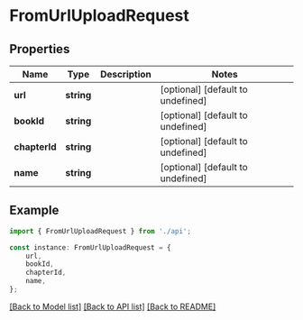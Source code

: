 # FromUrlUploadRequest


## Properties

Name | Type | Description | Notes
------------ | ------------- | ------------- | -------------
**url** | **string** |  | [optional] [default to undefined]
**bookId** | **string** |  | [optional] [default to undefined]
**chapterId** | **string** |  | [optional] [default to undefined]
**name** | **string** |  | [optional] [default to undefined]

## Example

```typescript
import { FromUrlUploadRequest } from './api';

const instance: FromUrlUploadRequest = {
    url,
    bookId,
    chapterId,
    name,
};
```

[[Back to Model list]](../README.md#documentation-for-models) [[Back to API list]](../README.md#documentation-for-api-endpoints) [[Back to README]](../README.md)

